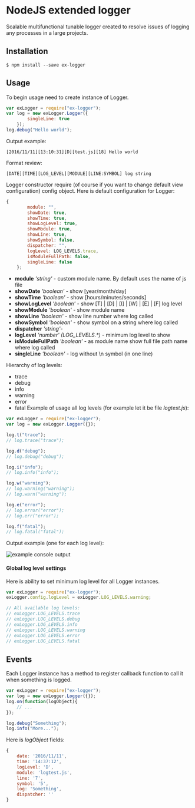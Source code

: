 # NodeJS extended logger
Scalable multifunctional tunable logger created to resolve issues of logging any processes in a large projects.
## Installation
```
$ npm install --save ex-logger
```
## Usage
To begin usage need to create instance of Logger.
```js
var exLogger = require("ex-logger");
var log = new exLogger.Logger({
        singleLine: true
    });
log.debug("Hello world");
```
Output example:
```
[2016/11/11][13:10:31][D][test.js][18] Hello world
```
Format review:
```
[DATE][TIME][LOG_LEVEL][MODULE][LINE:SYMBOL] log string
```
Logger constructor require (of course if you want to change default view configuration) config object. Here is default configuration for Logger:
```js
{
        module: "", 
        showDate: true,
        showTime: true,
        showLogLevel: true,
        showModule: true,
        showLine: true,
        showSymbol: false,
        dispatcher: "",
        logLevel: LOG_LEVELS.trace,
        isModuleFullPath: false,
        singleLine: false
    };
```
- **module** *'string'* - custom module name. By default uses the name of js file
- **showDate** *'boolean'* - show [year/month/day]
- **showTime** *'boolean'* - show [hours/minutes/seconds]
- **showLogLevel** *'boolean'* - show [T] | [D] | [I] | [W] | [E] | [F] log level
- **showModule** *'boolean'* - show module name
- **showLine** *'boolean'* - show line number where log called
- **showSymbol** *'boolean'* - show symbol on a string where log called
- **dispatcher** *'string'*- 
- **logLevel** *'number'* *(LOG_LEVELS.\*)* - minimum log level to show
- **isModuleFullPath** *'boolean'* - as module name show full file path name where log called
- **singleLine** *'boolean'* - log without \n symbol (in one line)

Hierarchy of log levels:
- trace
- debug
- info
- warning
- error
- fatal
Example of usage all log levels (for example let it be file *logtest.js*):
```js
var exLogger = require("ex-logger");
var log = new exLogger.Logger({});

log.t("trace");
// log.trace("trace");

log.d("debug");
// log.debug("debug");

log.i("info");
// log.info("info");

log.w("warning");
// log.warning("warning");
// log.warn("warning");

log.e("error");
// log.error("error");
// log.err("error");

log.f("fatal");
// log.fatal("fatal");
```
Output example (one for each log level):

![example console output](http://i.piccy.info/i9/4a45f080a1fee46f66dbec8140fb0f97/1478866707/24498/1088595/logger_example_view.png)

#### Global log level settings
Here is ability to set minimum log level for all Logger instances.
```js
var exLogger = require("ex-logger");
exLogger.config.logLevel = exLogger.LOG_LEVELS.warning;

// All available log levels:
// exLogger.LOG_LEVELS.trace
// exLogger.LOG_LEVELS.debug
// exLogger.LOG_LEVELS.info
// exLogger.LOG_LEVELS.warning
// exLogger.LOG_LEVELS.error
// exLogger.LOG_LEVELS.fatal
```

## Events
Each Logger instance has a method to register callback function to call it when something is logged.
```js
var exLogger = require("ex-logger");
var log = new exLogger.Logger({});
log.on(function(logObject){
    // ...
});

log.debug("Something");
log.info("More...");
```
Here is *logObject* fields:
```js
{ 
    date: '2016/11/11',
    time: '14:37:12',
    logLevel: 'D',
    module: 'logtest.js',
    line: '7',
    symbol: '5',
    log: 'Something',
    dispatcher: '' 
}
```